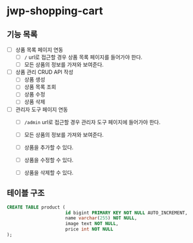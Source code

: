 # jwp-shopping-cart

## 기능 목록

- [ ] 상품 목록 페이지 연동
    - [ ] `/` url로 접근할 경우 상품 목록 페이지를 들어가야 한다.
    - [ ] 모든 상품의 정보를 가져와 보여준다.
- [ ] 상품 관리 CRUD API 작성
    - [ ] 상품 생성 
    - [ ] 상품 목록 조회
    - [ ] 상품 수정
    - [ ] 상품 삭제
- [ ] 관리자 도구 페이지 연동
    - [ ] `/admin` url로 접근할 경우 관리자 도구 페이지에 들어가야 한다.
    - [ ] 모든 상품의 정보를 가져와 보여준다.
    - [ ] 상품을 추가할 수 있다.
    - [ ] 상품을 수정할 수 있다.
    - [ ] 상품을 삭제할 수 있다.

  
## 테이블 구조
```sql
CREATE TABLE product (
                      id bigint PRIMARY KEY NOT NULL AUTO_INCREMENT,
                      name varchar(255) NOT NULL,
                      image text NOT NULL,
                      price int NOT NULL
);

```


